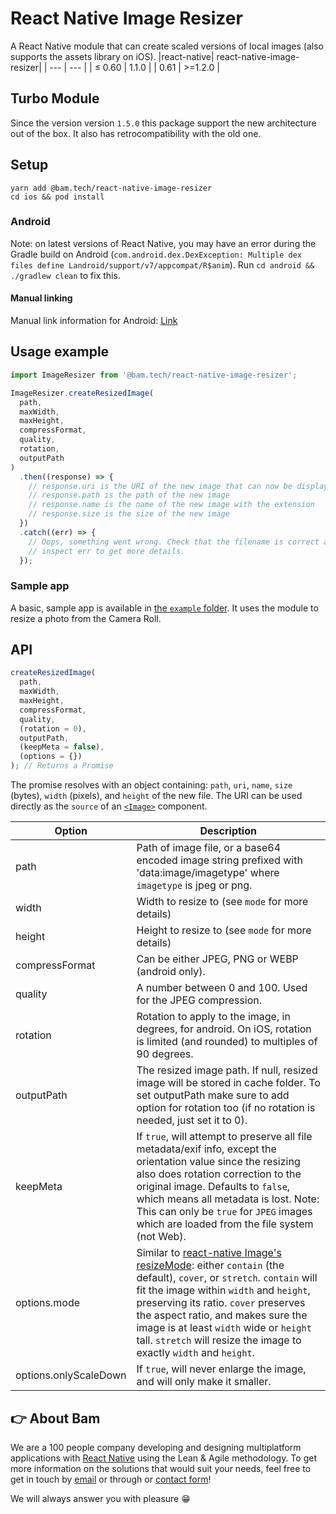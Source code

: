 # React Native Image Resizer

A React Native module that can create scaled versions of local images (also supports the assets library on iOS).
|react-native| react-native-image-resizer|
| --- | --- |
| ≤ 0.60 | 1.1.0 |
| 0.61 | >=1.2.0 |

## Turbo Module

Since the version version `1.5.0` this package support the new architecture out of the box.
It also has retrocompatibility with the old one.

## Setup

```
yarn add @bam.tech/react-native-image-resizer
cd ios && pod install
```

### Android

Note: on latest versions of React Native, you may have an error during the Gradle build on Android (`com.android.dex.DexException: Multiple dex files define Landroid/support/v7/appcompat/R$anim`). Run `cd android && ./gradlew clean` to fix this.

#### Manual linking

Manual link information for Android: [Link](docs/android_manual_config.md)

## Usage example

```javascript
import ImageResizer from '@bam.tech/react-native-image-resizer';

ImageResizer.createResizedImage(
  path,
  maxWidth,
  maxHeight,
  compressFormat,
  quality,
  rotation,
  outputPath
)
  .then((response) => {
    // response.uri is the URI of the new image that can now be displayed, uploaded...
    // response.path is the path of the new image
    // response.name is the name of the new image with the extension
    // response.size is the size of the new image
  })
  .catch((err) => {
    // Oops, something went wrong. Check that the filename is correct and
    // inspect err to get more details.
  });
```

### Sample app

A basic, sample app is available in [the `example` folder](https://github.com/bamlab/react-native-image-resizer/tree/master/example). It uses the module to resize a photo from the Camera Roll.

## API

```javascript
createResizedImage(
  path,
  maxWidth,
  maxHeight,
  compressFormat,
  quality,
  (rotation = 0),
  outputPath,
  (keepMeta = false),
  (options = {})
); // Returns a Promise
```

The promise resolves with an object containing: `path`, `uri`, `name`, `size` (bytes), `width` (pixels), and `height` of the new file. The URI can be used directly as the `source` of an [`<Image>`](https://facebook.github.io/react-native/docs/image.html) component.

| Option                | Description                                                                                                                                                                                                                                                                                                                                                                                                  |
| --------------------- | ------------------------------------------------------------------------------------------------------------------------------------------------------------------------------------------------------------------------------------------------------------------------------------------------------------------------------------------------------------------------------------------------------------ |
| path                  | Path of image file, or a base64 encoded image string prefixed with 'data:image/imagetype' where `imagetype` is jpeg or png.                                                                                                                                                                                                                                                                                  |
| width                 | Width to resize to (see `mode` for more details)                                                                                                                                                                                                                                                                                                                                                             |
| height                | Height to resize to (see `mode` for more details)                                                                                                                                                                                                                                                                                                                                                            |
| compressFormat        | Can be either JPEG, PNG or WEBP (android only).                                                                                                                                                                                                                                                                                                                                                              |
| quality               | A number between 0 and 100. Used for the JPEG compression.                                                                                                                                                                                                                                                                                                                                                   |
| rotation              | Rotation to apply to the image, in degrees, for android. On iOS, rotation is limited (and rounded) to multiples of 90 degrees.                                                                                                                                                                                                                                                                               |
| outputPath            | The resized image path. If null, resized image will be stored in cache folder. To set outputPath make sure to add option for rotation too (if no rotation is needed, just set it to 0).                                                                                                                                                                                                                      |
| keepMeta              | If `true`, will attempt to preserve all file metadata/exif info, except the orientation value since the resizing also does rotation correction to the original image. Defaults to `false`, which means all metadata is lost. Note: This can only be `true` for `JPEG` images which are loaded from the file system (not Web).                                                                                |
| options.mode          | Similar to [react-native Image's resizeMode](https://reactnative.dev/docs/image#resizemode): either `contain` (the default), `cover`, or `stretch`. `contain` will fit the image within `width` and `height`, preserving its ratio. `cover` preserves the aspect ratio, and makes sure the image is at least `width` wide or `height` tall. `stretch` will resize the image to exactly `width` and `height`. |
| options.onlyScaleDown | If `true`, will never enlarge the image, and will only make it smaller.                                                                                                                                                                                                                                                                                                                                      |

## 👉 About Bam

We are a 100 people company developing and designing multiplatform applications with [React Native](https://www.bam.tech/agence-react-native-paris) using the Lean & Agile methodology. To get more information on the solutions that would suit your needs, feel free to get in touch by [email](mailto://contact@bam.tech) or through or [contact form](https://www.bam.tech/en/contact)!

We will always answer you with pleasure 😁
